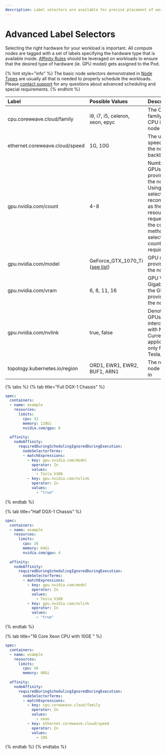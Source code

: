 ```yaml
---
description: Label selectors are available for precise placement of workloads
---
```


# Advanced Label Selectors

Selecting the right hardware for your workload is important. All compute nodes are tagged with a set of labels specifying the hardware type that is available inside. [Affinity Rules](https://kubernetes.io/docs/concepts/configuration/assign-pod-node/#affinity-and-anti-affinity) should be leveraged on workloads to ensure that the desired type of hardware \(ie. GPU model\) gets assigned to the Pod.

{% hint style="info" %}
The basic node selectors demonstrated in [Node Types](node-types.md#requesting-compute-in-kubernetes) are usually all that is needed to properly schedule the workloads. Please [contact support](mailto:support@coreweave.com) for any questions about advanced scheduling and special requirements.
{% endhint %}



| Label | Possible Values | Description |
| :--- | :--- | :--- |
| cpu.coreweave.cloud/family | i9, i7, i5, celeron, xeon, epyc | The CPU family of the CPU in the node |
| ethernet.coreweave.cloud/speed | 1G, 10G | The uplink speed from the node to the backbone |
| gpu.nvidia.com/count | 4-8 | Number of GPUs provisioned in the node. Using this selector is not recommended as the GPU resource requests are the correct method of selecting GPU count requirement |
| gpu.nvidia.com/model | GeForce\_GTX\_1070\_Ti \([see list](node-types.md#gpu-availability)\) | GPU model provisioned in the node |
| gpu.nvidia.com/vram | 6, 8, 11, 16 | GPU VRAM in Gigabytes on the GPUs provisioned in the node |
| gpu.nvidia.com/nvlink | true, false | Denotes if GPUs are interconnected with NVLink. Currently applicalbe only for Tesla\_V100 |
| topology.kubernetes.io/region | ORD1, EWR1, EWR2, BUF1, ARN1 | The region the node is placed in |

{% tabs %}
{% tab title="Full DGX-1 Chassis" %}
```yaml
spec:
  containers:
  - name: example
    resources:
      limits:
        cpu: 32
        memory: 128Gi
        nvidia.com/gpu: 8
        
  affinity:
    nodeAffinity:
      requiredDuringSchedulingIgnoredDuringExecution:
        nodeSelectorTerms:
        - matchExpressions:
          - key: gpu.nvidia.com/model
            operator: In
            values:
              - Tesla_V100
          - key: gpu.nvidia.com/nvlink
            operator: In
            values:
              - "true"
```
{% endtab %}

{% tab title="Half DGX-1 Chassis" %}
```yaml
spec:
  containers:
  - name: example
    resources:
      limits:
        cpu: 16
        memory: 64Gi
        nvidia.com/gpu: 4
        
  affinity:
    nodeAffinity:
      requiredDuringSchedulingIgnoredDuringExecution:
        nodeSelectorTerms:
        - matchExpressions:
          - key: gpu.nvidia.com/model
            operator: In
            values:
              - Tesla_V100
          - key: gpu.nvidia.com/nvlink
            operator: In
            values:
              - "true"
```
{% endtab %}

{% tab title="16 Core Xeon CPU with 10GE " %}
```yaml
spec:
  containers:
  - name: example
    resources:
      limits:
        cpu: 16
        memory: 48Gi
        
  affinity:
    nodeAffinity:
      requiredDuringSchedulingIgnoredDuringExecution:
        nodeSelectorTerms:
        - matchExpressions:
          - key: cpu.coreweave.cloud/family
            operator: In
            values:
              - xeon
          - key: ethernet.coreweave.cloud/speed
            operator: In
            values:
              - 10G
```
{% endtab %}
{% endtabs %}

